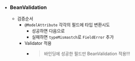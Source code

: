 * ### BeanValidation
  * 검증순서
    * `@ModelAttribute` 각각의 필드에 타입 변환시도
      * 성공하면 다음으로
      * 실패하면 `typeMismastch`로 `FieldError` 추가
    * Validator 적용
      * >바인딩에 성공한 필드만 BeanValidation 적용!!!

